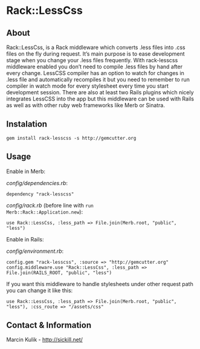 Rack::LessCss
=============

About
-----

Rack::LessCss, is a Rack middleware which converts .less files into .css files on the fly during request. It’s main purpose is to ease development stage when you change your .less files frequently. With rack-lesscss middleware enabled you don’t need to compile .less files by hand after every change. LessCSS compiler has an option to watch for changes in .less file and automatically recompiles it but you need to remember to run compiler in watch mode for every stylesheet every time you start development session. There are also at least two Rails plugins which nicely integrates LessCSS into the app but this middleware can be used with Rails as well as with other ruby web frameworks like Merb or Sinatra.

Instalation
-----------

<pre><code>gem install rack-lesscss -s http://gemcutter.org</code></pre>

Usage
-----

Enable in Merb:

<em>config/dependencies.rb</em>:

<pre><code>dependency "rack-lesscss"</code></pre>

<em>config/rack.rb</em> (before line with <code>run Merb::Rack::Application.new</code>):

<pre><code>use Rack::LessCss, :less_path => File.join(Merb.root, "public", "less")</code></pre>

Enable in Rails:

<em>config/environment.rb</em>:

<pre><code>config.gem "rack-lesscss", :source => "http://gemcutter.org"
config.middleware.use "Rack::LessCss", :less_path => File.join(RAILS_ROOT, "public", "less")
</code></pre>

If you want this middleware to handle stylesheets under other request path you can change it like this:

<pre><code>use Rack::LessCss, :less_path => File.join(Merb.root, "public", "less"), :css_route => "/assets/css"</code></pre>

Contact & Information
---------------------

Marcin Kulik - http://sickill.net/

